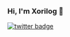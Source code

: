 ### Hi, I'm Xorilog 👋

[![twitter badge](https://img.shields.io/badge/twitter-@xopheb-blue?style=flat-square&logo=twitter)](https://twitter.com/xopheb)

